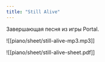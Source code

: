 ```yaml
---
title: "Still Alive"
---
```

Завершающая песня из игры Portal.

![[piano/sheet/still-alive-mp3.mp3]]

![[piano/sheet/still-alive-sheet.pdf]]